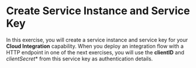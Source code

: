 # Create Service Instance and Service Key

In this exercise, you will create a service instance and service key for your **Cloud Integration** capability. When you deploy an integration flow with a HTTP endpoint in one of the next exercises, you will use the **clientID** and *clientSecret** from this service key as authentication details. 
